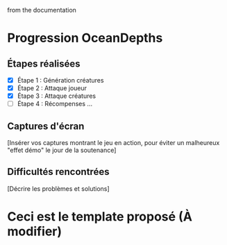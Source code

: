 from the documentation

# Progression OceanDepths
## Étapes réalisées
- [x] Étape 1  Génération créatures
- [x] Étape 2  Attaque joueur
- [x] Étape 3  Attaque créatures
- [ ] Étape 4  Récompenses
  ...
## Captures d'écran
Insérer vos captures montrant le jeu en action,
pour éviter un malheureux "effet démo" le jour de la soutenance]
## Difficultés rencontrées
Décrire les problèmes et solutions]

# Ceci est le template proposé (À modifier)
